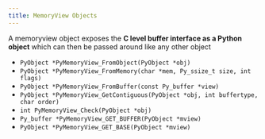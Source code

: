 ```yaml
---
title: MemoryView Objects
---
```


A memoryview object exposes the **C level buffer interface as a Python object** which can then be passed around like any other object

- `PyObject *PyMemoryView_FromObject(PyObject *obj)`
- `PyObject *PyMemoryView_FromMemory(char *mem, Py_ssize_t size, int flags)`
- `PyObject *PyMemoryView_FromBuffer(const Py_buffer *view)`
- `PyObject *PyMemoryView_GetContiguous(PyObject *obj, int buffertype, char order)`
- `int PyMemoryView_Check(PyObject *obj)`
- `Py_buffer *PyMemoryView_GET_BUFFER(PyObject *mview)`
- `PyObject *PyMemoryView_GET_BASE(PyObject *mview)`
